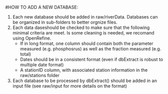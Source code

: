 #HOW TO ADD A NEW DATABASE:

1. Each new database should be added in raw/riverData. Databases can be organized in sub-folders to better orgnize files.
2. Each data daseshould be checked to make sure that the following minimal criteria are meet. Is some cleaning is needed, we 
recomand using OpenRefine. 
	- If in long format, one column should contain both the parameter measured (e.g. phosphosrus) as well as the fraction
	 measured (e.g. total)
	- Dates should be in a consistent format (even if dbExtract is robust to multiple date format)
	- A stationID column, with associated station information in the raw/stations folder 
3. Each database to be processed by dbExtract() should be added in an input file (see raw/input for more details on the format)
